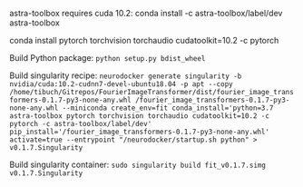 astra-toolbox requires cuda 10.2: conda install -c astra-toolbox/label/dev astra-toolbox

conda install pytorch torchvision torchaudio cudatoolkit=10.2 -c pytorch

Build Python package:
`python setup.py bdist_wheel`

Build singularity recipe:
`neurodocker generate singularity -b nvidia/cuda:10.2-cudnn7-devel-ubuntu18.04 -p apt --copy /home/tibuch/Gitrepos/FourierImageTransformer/dist/fourier_image_transformers-0.1.7-py3-none-any.whl /fourier_image_transformers-0.1.7-py3-none-any.whl --miniconda create_env=fit conda_install='python=3.7 astra-toolbox pytorch torchvision torchaudio cudatoolkit=10.2 -c pytorch -c astra-toolbox/label/dev' pip_install='/fourier_image_transformers-0.1.7-py3-none-any.whl' activate=true --entrypoint "/neurodocker/startup.sh python" > v0.1.7.Singularity`

Build singularity container:
`sudo singularity build fit_v0.1.7.simg v0.1.7.Singularity`